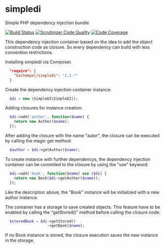 # simpledi

Simple PHP dependency injection bundle

[![Build Status](https://travis-ci.org/kaihempel/simpledi.svg?branch=master)](https://travis-ci.org/kaihempel/simpledi)
[![Scrutinizer Code Quality](https://scrutinizer-ci.com/g/kaihempel/simpledi/badges/quality-score.png?b=master)](https://scrutinizer-ci.com/g/kaihempel/simpledi/?branch=master)
[![Code Coverage](https://scrutinizer-ci.com/g/kaihempel/simpledi/badges/coverage.png?b=master)](https://scrutinizer-ci.com/g/kaihempel/simpledi/?branch=master)

This dependency injection container based on the idea to add the object construction code as closure. So every dependency can build with less convention restrictions.

Installing simpledi via Composer.

```json
  "require": {
    "kaihempel/simpledi": "1.1.*"
  }
```

Create the dependency injection container instance:

```php
  $di = new \SimpleDI\SimpleDI();
```

Adding closures for instance creation:

```php
  $di->add('author', function($name) {
    return new Author($name);
  });
```

After adding the closure with the name "autor", the closure can be executed by calling the magic get method:

```php
  $author = $di->getAuthor($name);
```

To create instance with further dependencys, the dependency injection container can be commited to the closure by using the "use" keyword:

```php
  $di->add('book', function($name) use ($di) {
    return new Book($di->getAuthor($name));
  });
```

Like the description above, the "Book" instance will be initialized with a new author instance.

The container has a storage to save created objects. This feature have to be enabled by calling the "getStored()" method before calling the closure code:

```php
  $storedBook = $di->getStored()
                   ->getBook($name);
```

If no Book instance is stored, the closure execution saves the new instance in the storage.
